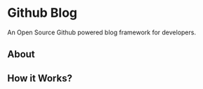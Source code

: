 # Github Blog

An Open Source Github powered blog framework for developers.

## About

## How it Works?

![]()
